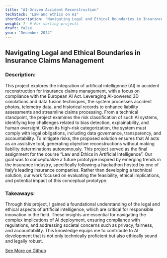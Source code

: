 ```yaml
---
title: "AI-Driven Accident Reconstruction"
techStack: "Law and ethics on AI"
shortDescription: "Navigating Legal and Ethical Boundaries in Insurance Claims Management"
weight: 7  # For sorting projects
draft: false
year: "December 2024"
---
```


## Navigating Legal and Ethical Boundaries in Insurance Claims Management
### Description:
This project explores the integration of artificial intelligence (AI) in accident reconstruction for insurance claims management, with a focus on compliance with the European AI Act. Leveraging AI-powered 3D simulations and data fusion techniques, the system processes accident photos, telemetry data, and historical records to enhance liability assessments and streamline claims processing.
From a technical standpoint, the project examines the risk classification of such AI systems, identifying key challenges related to bias detection, explainability, and human oversight. Given its high-risk categorization, the system must comply with legal obligations, including data governance, transparency, and accountability. To mitigate risks, the proposed solution ensures that AI acts as an assistive tool, generating objective reconstructions without making liability determinations autonomously.
This project served as the final assignment for the course “Law and Ethics in Artificial Intelligence”. Our goal was to conceptualize a future prototype inspired by emerging trends in the insurance industry, specifically following a hackathon hosted by one of Italy’s leading insurance companies. Rather than developing a technical solution, our work focused on evaluating the feasibility, ethical implications, and potential impact of this conceptual prototype.

### Takeaways:
Through this project, I gained a foundational understanding of the legal and ethical aspects of artificial intelligence, which are critical for responsible innovation in the field. These insights are essential for navigating the complex implications of AI deployment, ensuring compliance with regulations, and addressing societal concerns such as privacy, fairness, and accountability. This knowledge equips me to contribute to AI development that is not only technically proficient but also ethically sound and legally robust.


[See More on Github](https://github.com/MarcoMorandin/AI-driven-accident-reconstruction/tree/main)
